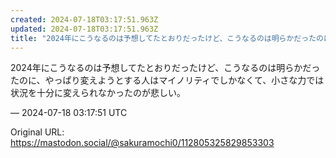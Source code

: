 ```yaml
---
created: 2024-07-18T03:17:51.963Z
updated: 2024-07-18T03:17:51.963Z
title: "2024年にこうなるのは予想してたとおりだったけど、こうなるのは明らかだったのに、やっぱり変えようとする人はマイノリティでしかなくて、小さな力では状況を十分に変[...]"
---
```


<p>2024年にこうなるのは予想してたとおりだったけど、こうなるのは明らかだったのに、やっぱり変えようとする人はマイノリティでしかなくて、小さな力では状況を十分に変えられなかったのが悲しい。</p>

&mdash; 2024-07-18 03:17:51 UTC

Original URL: https://mastodon.social/@sakuramochi0/112805325829853303
